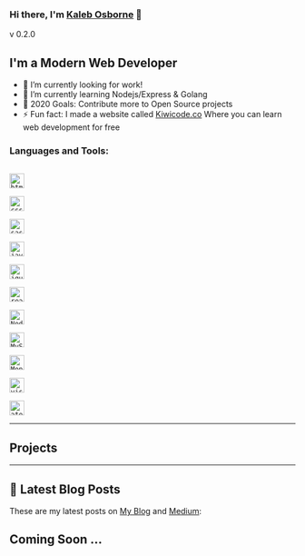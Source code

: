 
### Hi there, I'm [Kaleb Osborne](https://kalebosborne.com) 👋

v 0.2.0
 
## I'm a Modern Web Developer

- 🔭 I’m currently looking for work!
- 🌱 I’m currently learning Nodejs/Express & Golang
- 🥅 2020 Goals: Contribute more to Open Source projects
- ⚡ Fun fact: I made a website called [Kiwicode.co](https://kiwicode.co) Where you can learn web development for free


### Languages and Tools:

[<code>
<img alt="html5" width="26px" src="https://img.icons8.com/color/240/000000/html-5.png">
</code>](https://developer.mozilla.org/en-US/docs/Web/HTML) [<code>
<img alt="css3" width="26px" src="https://img.icons8.com/color/240/000000/css3.png">
</code>](https://developer.mozilla.org/en-US/docs/Web/CSS) [<code>
<img alt="sass" width="26px" src="https://img.icons8.com/color/240/000000/sass.png">
</code>](https://sass-lang.com/) [<code>
<img alt="javascript" width="26px" src="https://img.icons8.com/color/240/000000/javascript.png" />
</code>](https://developer.mozilla.org/en-US/docs/Web/JavaScript) [<code>
<img alt="jquery" width="26px" src="https://img.icons8.com/ios-filled/240/000000/jquery.png"/>
</code>](https://jquery.com/) [<code>
<img alt="react" width="26px" src="https://img.icons8.com/color/240/000000/react-native.png" />
</code>](https://reactjs.org/) [<code>
<img alt="Node.js" width="26px" src="https://img.icons8.com/color/240/000000/nodejs.png">
</code>](https://nodejs.org/en/) [<code>
<img alt="MySQL" width="26px" src="https://img.icons8.com/ios-filled/250/000000/mysql-logo.png">
</code>](https://dev.mysql.com/) [<code>
<img alt="MongoDB" width="26px" src="https://img.icons8.com/color/48/000000/mongodb.png">
</code>](https://www.mongodb.com/) [<code>
<img alt="visual studio code" width="26px" src="https://img.icons8.com/fluent/240/000000/visual-studio-code-2019.png" />
</code>](https://code.visualstudio.com/) [<code>
<img alt="atom" width="26px" src="https://img.icons8.com/clouds/240/000000/atom-editor.png">
</code>](https://atom.io/)

---

## Projects

---

## 📝 Latest Blog Posts

These are my latest posts on [My Blog](https://kcodes.dev) and [Medium](https://medium.com/@kalebosborne):

Coming Soon ...
---


[Website]: https://kalebosborne
[Blog]: https://kcodes.dev
[Medium]: https://medium.com/@kalebosborne
[Fiverr]: https://www.fiverr.com/kaleb_osborne
[Gmail]: mailto:kalebosbornek3@gmail.com





